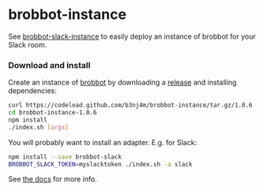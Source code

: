 # brobbot-instance

See [brobbot-slack-instance](https://github.com/b3nj4m/brobbot-slack-instance) to easily deploy an instance of brobbot for your Slack room.

### Download and install

Create an instance of [brobbot](https://npmjs.org/package/brobbot) by downloading a [release](https://github.com/b3nj4m/brobbot-instance/releases) and installing dependencies:

```bash
curl https://codeload.github.com/b3nj4m/brobbot-instance/tar.gz/1.0.6 | tar -xz
cd brobbot-instance-1.0.6
npm install
./index.sh [args]
```

You will probably want to install an adapter. E.g. for Slack:

```bash
npm install --save brobbot-slack
BROBBOT_SLACK_TOKEN=myslacktoken ./index.sh -a slack
```

See [the docs](https://github.com/b3nj4m/hubot/blob/master/docs/README.md) for more info.
